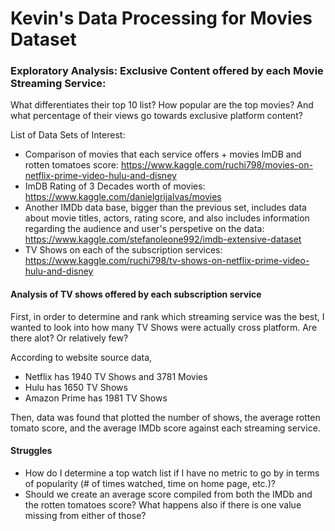 
# Kevin's Data Processing for Movies Dataset
### Exploratory Analysis: Exclusive Content offered by each Movie Streaming Service: 
What differentiates their top 10 list? How popular are the top movies? And what percentage of their views go towards exclusive platform content?

List of Data Sets of Interest:
- Comparison of movies that each service offers + movies ImDB and rotten tomatoes score: https://www.kaggle.com/ruchi798/movies-on-netflix-prime-video-hulu-and-disney
- ImDB Rating of 3 Decades worth of movies: https://www.kaggle.com/danielgrijalvas/movies
- Another IMDb data base, bigger than the previous set, includes data about movie titles, actors, rating score, and also includes information regarding the audience and user's perspetive on the data: https://www.kaggle.com/stefanoleone992/imdb-extensive-dataset
- TV Shows on each of the subscription services: https://www.kaggle.com/ruchi798/tv-shows-on-netflix-prime-video-hulu-and-disney

#### Analysis of TV shows offered by each subscription service
 First, in order to determine and rank which streaming service was the best, I wanted to look into how many TV Shows were actually cross platform. Are there alot? Or relatively few?
 
According to website source data, 
- Netflix has 1940 TV Shows and 3781 Movies
- Hulu has 1650 TV Shows
- Amazon Prime has 1981 TV Shows
 
 Then, data was found that plotted the number of shows, the average rotten tomato score, and the average IMDb score against each streaming service. 

#### Struggles
- How do I determine a top watch list if I have no metric to go by in terms of popularity (# of times watched, time on home page, etc.)?
- Should we create an average score compiled from both the IMDb and the rotten tomatoes score? What happens also if there is one value missing from either of those?
